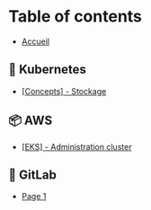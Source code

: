 # Table of contents

* [Accueil](README.md)

## 🧊 Kubernetes

* [\[Concepts\] - Stockage](kubernetes/vision-and-values.md)

## 📦 AWS

* [\[EKS\] - Administration cluster](aws/page-2.md)

## 🦊 GitLab

* [Page 1](gitlab/page-1.md)
